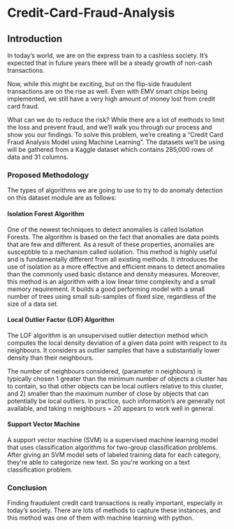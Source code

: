 # Credit-Card-Fraud-Analysis

## Introduction

In today’s world, we are on the express train to a cashless society.  It’s expected that in future years there will be a steady growth of non-cash transactions.

Now, while this might be exciting, but on the flip-side fraudulent transactions are on the rise as well. Even with EMV smart chips being implemented, we still have a very high amount of money lost from credit card fraud.

What can we do to reduce the risk? While there are a lot of methods to limit the loss and prevent fraud, and we’ll walk you through our process and show you our findings. To solve this problem, we’re creating a “Credit Card Fraud Analysis Model using Machine Learning”. The datasets we’ll be using will be gathered from a Kaggle dataset which contains 285,000 rows of data and 31 columns.

### Proposed Methodology

The types of algorithms we are going to use to try to do anomaly detection on this dataset module are as follows:

#### Isolation Forest Algorithm
One of the newest techniques to detect anomalies is called Isolation Forests. The algorithm is based on the fact that anomalies are data points that are few and different. As a result of these properties, anomalies are susceptible to a mechanism called isolation.
This method is highly useful and is fundamentally different from all existing methods. It introduces the use of isolation as a more effective and efficient means to detect anomalies than the commonly used basic distance and density measures. Moreover, this method is an algorithm with a low linear time complexity and a small memory requirement. It builds a good performing model with a small number of trees using small sub-samples of fixed size, regardless of the size of a data set.


#### Local Outlier Factor (LOF) Algorithm
The LOF algorithm is an unsupervised outlier detection method which computes the local density deviation of a given data point with respect to its neighbours. It considers as outlier samples that have a substantially lower density than their neighbours.

The number of neighbours considered, (parameter n neighbours) is typically chosen 1 greater than the minimum number of objects a cluster has to contain, so that other objects can be local outliers relative to this cluster, and 2) smaller than the maximum number of close by objects that can potentially be local outliers. In practice, such information’s are generally not available, and taking n neighbours = 20 appears to work well in general.

#### Support Vector Machine
A support vector machine (SVM) is a supervised machine learning model that uses classification algorithms for two-group classification problems. After giving an SVM model sets of labeled training data for each category, they're able to categorize new text. So you're working on a text classification problem.

### Conclusion

Finding fraudulent credit card transactions is really important, especially in today’s society. There are lots of methods to capture these instances, and this method was one of them with machine learning with python.
